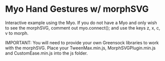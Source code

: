 # Myo Hand Gestures w/ morphSVG
Interactive example using the Myo.
If you do not have a Myo and only wish to see the morphSVG, comment out myo.connect(); and use the keys z, x, c, v to morph.

IMPORTANT: You will need to provide your own Greensock libraries to work with the morphSVG. Place your TweenMax.min.js, MorphSVGPlugin.min.js and CustomEase.min.js into the js folder.
